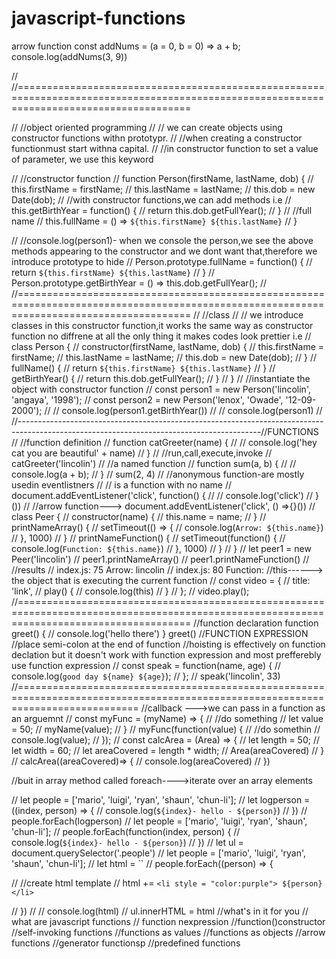 # javascript-functions
arrow function
 const addNums = (a = 0, b = 0) => a + b;
 console.log(addNums(3, 9))

// //==========================================================================================================================================

// //object oriented programming
// // we can create objects using constructor functions withn prototypr.
// //when creating a constructor functionmust start withna capital.
// //in constructor function to set a value of parameter, we use this keyword

// //constructor function
// function Person(firstName, lastName, dob) {
//     this.firstName = firstName;
//     this.lastName = lastName;
//     this.dob = new Date(dob);
//     //with constructor functions,we can add methods  i.e
//     this.getBirthYear = function() {
//             return this.dob.getFullYear();
//         }
//         //full name
//     this.fullName = () => `${this.firstName} ${this.lastName}`
// }

// //console.log(person1)- when we console the person,we see  the above methods appearing to the constructor and we dont want that,therefore we introduce prototype to hide 
// Person.prototype.fullName = function() {
//     return `${this.firstName} ${this.lastName}`
// }
// Person.prototype.getBirthYear = () => this.dob.getFullYear();
// //==========================================================================================================================================
// //class
// // we introduce classes in this constructor function,it  works the same way as constructor function no diffrene at all the only thing it makes codes look prettier i.e
// class Person {
//     constructor(firstName, lastName, dob) {
//         this.firstName = firstName;
//         this.lastName = lastName;
//         this.dob = new Date(dob);
//     }
//     fullName() {
//         return `${this.firstName} ${this.lastName}`
//     }
//     getBirthYear() {
//         return this.dob.getFullYear();
//     }
// }
// //instantiate the object with constructor function
// const person1 = new Person('lincolin', 'angaya', '1998');
// const person2 = new Person('lenox', 'Owade', '12-09-2000');
// // console.log(person1.getBirthYear())
// // console.log(person1)
// //------------------------------------------------------------------------------------------------------------------------------------------//FUNCTIONS
// //function definition
// function catGreeter(name) {
//     // console.log('hey cat you are beautiful' + name)
// }
// //run,call,execute,invoke
// catGreeter('lincolin')
//     //a named function
// function sum(a, b) {
//     // console.log(a + b);
// }
// sum(2, 4)
//     //anonymous function-are mostly usedin eventlistners
//     // is a function with no name
// document.addEventListener('click', function() {
//         // console.log('click')
//     }())
//     //arrow function---> document.addEventListener('click', () =>{}())
// class Peer {
//     constructor(name) {
//         this.name = name;
//     }
//     printNameArray() {
//         setTimeout(() => {
//             console.log(`Arrow: ${this.name}`)
//         }, 1000)
//     }
//     printNameFunction() {
//         setTimeout(function() {
//             console.log(`Function: ${this.name}`)
//         }, 1000)
//     }
// }
// let peer1 = new Peer('lincolin')
// peer1.printNameArray()
// peer1.printNameFunction()
//     //results 
// index.js: 75 Arrow: lincolin
// index.js: 80 Function:
//this------> the object that is executing the current function
// const video = {
//     title: 'link',
//     play() {
//         console.log(this)
//     }
// };
// video.play();
//==========================================================================================================================================
//function declaration
function greet() {
    // console.log('hello there')
}
greet()
    //FUNCTION EXPRESSION
    //place semi-colon at the end of function
    //hoisting is effectively on function declation but it doesn't work with function expression and most prefferebly use function expression
    // const speak = function(name, age) {
    //     console.log(`good day ${name} ${age}`);
    // };
    // speak('lincolin', 33)
    //=================================================================================================================================
    //callback --->we can pass in a function as an arguemnt
    // const myFunc = (myName) => {
    //     //do something
    //     let value = 50;
    //     myName(value);
    // }
    // myFunc(function(value) {
    //     //do somethin
    //     console.log(value);
    // });
    // const calcArea = (Area) => {
    //     let length = 50;
    //     let width = 60;
    //     let areaCovered = length * width;
    //     Area(areaCovered)
    // }
    // calcArea((areaCovered)=> {
    //     console.log(areaCovered)
    // })

//buit in array method called foreach---->iterate over an array elements

// let people = ['mario', 'luigi', 'ryan', 'shaun', 'chun-li'];
// let logperson = ((index, person) => {
//     console.log(`${index}- hello - ${person}`)
// })
// people.forEach(logperson)
// let people = ['mario', 'luigi', 'ryan', 'shaun', 'chun-li'];
// people.forEach(function(index, person) {
//     console.log(`${index}- hello - ${person}`)
// })
// let ul = document.querySelector('.people')
// let people = ['mario', 'luigi', 'ryan', 'shaun', 'chun-li'];
// let html = ``
// people.forEach((person) => {

//         //create html template
//         html += `<li style = "color:purple"> ${person} </li>`

//     })
//     // console.log(html)
// ul.innerHTML = html
//what's in it for you
// what are javascript functions
// function nexpression
//function()constructor
//self-invoking functions
//functions as values
//functions as objects
//arrow functions
//generator functionsp
//predefined functions
